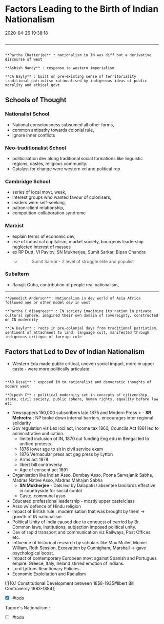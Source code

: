 # Factors Leading to the Birth of Indian Nationalism

2020-04-26 19:38:18

```toc
```

---

```ad-Views

**Partha Chatterjee** : nationalism in IN was diff but a derivative discourse of west

**Ashish Nandy** : response to western imperialism

**CA Bayly** : built on pre-existing sense of territoriality traditional patriotism rationalised by indigenous ideas of public morality and ethical govt

```

## Schools of Thought

### Nationalist School

- National consciousness subsumed all other forms,
- common antipathy towards colonial rule,
- ignore inner conflicts

### Neo-traditionalist School

- politicisation dev along traditional social formations like linguistic regions, castes, religious community.
- Catalyst for change were western ed and political rep

### Cambridge School

- series of local movt, weak,
- interest groups who wanted favour of colonisers,
- leaders were self-seeking,
- patron-client relationship,
- competition-collaboration syndrome

### Marxist

- explain terms of economic dev,
- rise of industrial capitalism, market society, bourgeois leadership neglected interest of masses
- ex RP Dutt, VI Pavlov, SN Mukherjee, Sumit Sarkar, Bipan Chandra
	- > Sumit Sarkar - 2 level of struggle elite and populist

### Subaltern

- Ranajit Guha, contribution of people real nationalism,
---

```ad-Views
**Benedict Anderson**: Nationalism in dev world of Asia Africa followed one or other model dev in west

**Partha C disagrees** : IN society imagining its nation in private cultural sphere, imagined their own domain of sovereignty, constructed on IN modernity

**CA Bayly** : roots in pre-colonial days from traditional patriotism, sentiment of attachment to land, language cult, manifested through indigenous critique of foreign rule
```

## Factors that Led to Dev of Indian Nationalism

- Western Edu made public critical, uneven social impact, more in upper caste - were more politically articulate

```ad-Views

**AR Desai** : exposed IN to rationalist and democratic thoughts of modern west

**Dipesh C** : political modernity set in concepts of citizenship, state, civil society, public sphere, human rights, equality before law etc

```

- Newspapers 150,000 subscribers late 1875 and Modern Press
      > - **SR Mehrotra** : NP broke down internal barriers, encourages inter regional solidarity
- Gov regulation viz Lex loci act, Income tax 1860, Councils Act 1861 led to administrative unification.
	- limited inclusion of IN, 1870 cut funding Eng edu in Bengal led to unified protests.
    - 1876 lower age to sit in civil service exam
    - 1876 Vernacular press act gag press by Lytton
    - Arms act 1878
    - Ilbert bill controversy
    - Age of consent act 1891
- Organisation like Indian Asso, Bombay Asso, Poona Sarvajanik Sabha, Madras Native Asso, Madras Mahajan Sabha
    - **SN Mukherjee** - Dals led by Dalapatis/ absentee landlords effective in countryside for social contol
    - Caste, communal asso
- Educated professional leadership - mostly upper caste/class
- Asso w/ defence of Hindu religion
- Impact of British rule : modernisation that was brought by them -> growth of IN nationalism
- Political Unity of India caused due to conquest of carried by Br. Common laws, institutions, subjection imposed political unity.
- Dev of rapid transport and communication viz Railways, Post Offices etc.
- Influence of historical research by scholars like Max Muller, Monier William, Roth Session. Excavation by Cunnigham, Marshall -> gave psychological boost.
- Impact of contemporary European movt against Spanish and Portugues empire. Greece, Italy, Ireland stirred emotion of Indians.
- Lord Lyttons Reactionary Policies.
- Economic Exploitation and Racialism

![[10.1 Constitutional Development between 1858-1935#Ilbert Bill Controversy 1883-1884]]

- [x] #todo

Tagore's Nationalism :

- [ ] #todo
